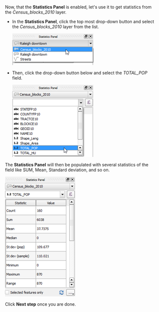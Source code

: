 Now, that the **Statistics Panel** is enabled, let's use it to get
statistics from the *Census_blocks_2010* layer.

- In the **Statistics Panel**, click the top most drop-down button and
select the *Census_blocks_2010* layer from the list.

  ![select_layer.png](select_layer.png)

- Then, click the drop-down button below and select the *TOTAL_POP*
field.

  ![select_field.png](select_field.png)

The **Statistics Panel** will then be populated with several statistics
of the field like SUM, Mean, Standard deviation, and so on.

![populated_statistics.png](populated_statistics.png)

Click **Next step** once you are done.